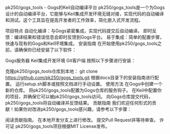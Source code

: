 pk250/gogs_tools - Gogs的Keil自动编译平台
pk250/gogs_tools是一个为Gogs设计的自动编译平台，它能够与Keil集成开发环境无缝对接，实现代码的自动编译和测试。这个工具旨在提高开发者的工作效率，简化嵌入式开发流程。

项目特点
自动化编译：与Gogs紧密集成，实现代码提交后自动编译。
即时反馈：编译结果和错误信息会即时反馈到Gogs平台。
易于集成：简单的配置步骤，快速与现有的Gogs和Keil环境集成。
安装指南
在开始使用pk250/gogs_tools之前，请确保你已经安装了以下软件：

Gogs服务器
Keil集成开发环境
Git客户端
按照以下步骤进行安装：

克隆pk250/gogs_tools仓库到本地：
git clone https://github.com/pk250/gogs_tools.git
根据docs目录下的安装指南进行配置。
运行setup.sh脚本或按照文档进行手动设置。
使用方法
在Gogs中创建一个新的仓库。
将pk250/gogs_tools配置为Gogs仓库的服务钩子。
在Keil中配置你的项目，并确保它可以被pk250/gogs_tools访问。
向Gogs仓库提交代码，pk250/gogs_tools将自动编译并反馈结果。
贡献指南
我们欢迎任何形式的贡献！如果你对改进pk250/gogs_tools感兴趣，请参考以下步骤：

阅读贡献指南。
在本地开发分支上进行修改。
提交Pull Request并等待审查。
许可证
pk250/gogs_tools项目根据MIT License发布。
